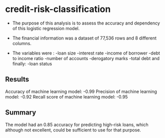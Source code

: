 # credit-risk-classification


* The purpose of this analysis is to assess the accuracy and dependency of this logistic regression model.

* The financial information was a dataset of 77,536 rows and 8 different columns.
* The variables were :
  -loan size
  -interest rate
  -income of borrower
  -debt to income ratio
  -number of accounts
  -derogatory marks
  -total debt
  and finally:
  -loan status 
  

## Results


Accuracy of machine learning model:
-0.99
Precision of machine learning model:
-0.92
Recall score of machine learning model:
-0.95 


## Summary
The model had an 0.85 accuracy for predicting high-risk loans, which although not excellent, could be sufficient to use for that purpose. 
